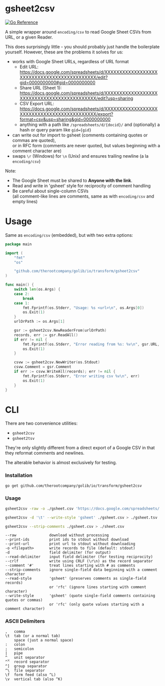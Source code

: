 # gsheet2csv

[![Go Reference](https://pkg.go.dev/badge/github.com/therootcompany/golib/io/transform/gsheet2csv.svg)](https://pkg.go.dev/github.com/therootcompany/golib/io/transform/gsheet2csv)

A simple wrapper around `encoding/csv` to read Google Sheet CSVs from URL, or a given Reader.

This does surprisingly little - you should probably just handle the boilerplate yourself. However, these are the problems it solves for us:

- works with Google Sheet URLs, regardless of URL format
   - Edit URL: <https://docs.google.com/spreadsheets/d/XXXXXXXXXXXXXXXXXXXXXXXXXXXXXXXXXXXXXXXXXXXX/edit?gid=0000000000#gid=0000000000>
   - Share URL (Sheet 1): <https://docs.google.com/spreadsheets/d/XXXXXXXXXXXXXXXXXXXXXXXXXXXXXXXXXXXXXXXXXXXX/edit?usp=sharing>
   - CSV Export URL: <https://docs.google.com/spreadsheets/d/XXXXXXXXXXXXXXXXXXXXXXXXXXXXXXXXXXXXXXXXXXXX/export?format=csv&usp=sharing&gid=0000000000>
   - anything with a path like `/spreadsheets/d/{docid}/` and (optionally) a hash or query param like `gid={gid}`
- can write out for import to gsheet (comments containing quotes or commas are quoted), \
  or in RFC form (comments are never quoted, but values beginning with a comment character are)
- swaps `\r` (Windows) for `\n` (Unix) and ensures trailing newline (a la `encoding/csv`)

Note:

- The Google Sheet must be shared to **Anyone with the link**.
- Read and write in 'gsheet' style for reciprocity of comment handling
- Be careful about single-column CSVs \
  (all comment-like lines are comments, same as with `encoding/csv` and empty lines)

# Usage

Same as `encoding/csv` (embedded), but with two extra options:

```go
package main

import (
	"fmt"
	"os"

	"github.com/therootcompany/golib/io/transform/gsheet2csv"
)

func main() {
	switch len(os.Args) {
	case 2:
		break
	case 1:
		fmt.Fprintf(os.Stderr, "Usage: %s <url>\n", os.Args[0])
		os.Exit(1)
	}
	urlOrPath := os.Args[1]

	gsr := gsheet2csv.NewReaderFrom(urlOrPath)
	records, err := gsr.ReadAll()
	if err != nil {
		fmt.Fprintf(os.Stderr, "Error reading from %s: %v\n", gsr.URL, err)
		os.Exit(1)
	}

	csvw := gsheet2csv.NewWriter(os.Stdout)
	csvw.Comment = gsr.Comment
	if err := csvw.WriteAll(records); err != nil {
		fmt.Fprintf(os.Stderr, "Error writing csv %v\n", err)
		os.Exit(1)
	}
}
```

# CLI

There are two convenience utilities:

- `gsheet2csv`
- `gsheet2tsv`

They're only slightly different from a direct export of a Google CSV in that they reformat comments and newlines.

The alterable behavior is almost exclusively for testing.

### Installation

```sh
go get github.com/therootcompany/golib/io/transform/gsheet2csv
```

### Usage

```sh
gsheet2csv -raw -o ./gsheet.csv 'https://docs.google.com/spreadsheets/...'

gsheet2csv -d '\t' --write-style 'gsheet' ./gsheet.csv > ./gsheet.tsv

gsheet2csv --strip-comments ./gsheet.csv > ./sheet.csv
```

```text
--raw               download without processing
--print-ids         print ids to stdout without download
--print-url         print url to stdout without downloading
-o <filepath>       write records to file (default: stdout)
-d                  field delimiter (for output)
--read-delimiter    input field delimiter (for testing reciprocity)
--crlf              write using CRLF (\r\n) as the record separator
--comment '#'       treat lines starting with # as comments
--strip-comments    ignore single-field data beginning with a comment character
--read-style        'gsheet' (preserves comments as single-field records)
                    or 'rfc' (ignore lines starting with comment character)
--write-style       'gsheet' (quote single-field comments containing quotes or commas)
                    or 'rfc' (only quote values starting with a comment character)
```

### ASCII Delimiters

```
,   comma
\t  tab (or a normal tab)
    space (just a normal space)
:   colon
;   semicolon
|   pipe
^_  unit separator
^^  record separator
^]  group separator
^\  file separator
\f  form feed (also ^L)
\v  vertical tab (also ^K)
```
